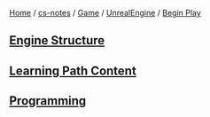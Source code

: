 [Home](https://mengxianbin.github.io) /
[cs-notes](https://mengxianbin.github.io/cs-notes/site) /
[Game](https://mengxianbin.github.io/cs-notes/site/Game) /
[UnrealEngine](https://mengxianbin.github.io/cs-notes/site/Game/UnrealEngine) /
[Begin Play](https://mengxianbin.github.io/cs-notes/site/Game/UnrealEngine/Begin%20Play)

## [Engine Structure](https://mengxianbin.github.io/cs-notes/site/Game/UnrealEngine/Begin%20Play/Engine%20Structure)

## [Learning Path Content](https://mengxianbin.github.io/cs-notes/site/Game/UnrealEngine/Begin%20Play/Learning%20Path%20Content)

## [Programming](https://mengxianbin.github.io/cs-notes/site/Game/UnrealEngine/Begin%20Play/Programming)
